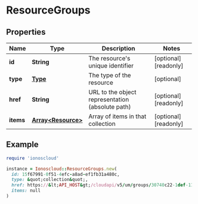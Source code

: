 # ResourceGroups

## Properties

| Name | Type | Description | Notes |
| ---- | ---- | ----------- | ----- |
| **id** | **String** | The resource&#39;s unique identifier | [optional][readonly] |
| **type** | [**Type**](Type.md) | The type of the resource | [optional] |
| **href** | **String** | URL to the object representation (absolute path) | [optional][readonly] |
| **items** | [**Array&lt;Resource&gt;**](Resource.md) | Array of items in that collection | [optional][readonly] |

## Example

```ruby
require 'ionoscloud'

instance = Ionoscloud::ResourceGroups.new(
  id: 15f67991-0f51-4efc-a8ad-ef1fb31a480c,
  type: &quot;collection&quot;,
  href: https://&lt;API_HOST&gt;/cloudapi/v5/um/groups/30740c22-1def-11e7-aac9-d7a3646ca7fd/resources,
  items: null
)
```

